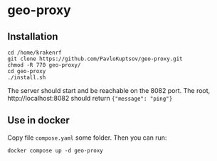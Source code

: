 # geo-proxy

## Installation
```
cd /home/krakenrf
git clone https://github.com/PavloKuptsov/geo-proxy.git
chmod -R 770 geo-proxy/
cd geo-proxy
./install.sh
```

The server should start and be reachable on the 8082 port. The root, http://localhost:8082 should return
`{"message": "ping"}`

## Use in docker

Copy file `compose.yaml` some folder. Then you can run:

```
docker compose up -d geo-proxy
```
